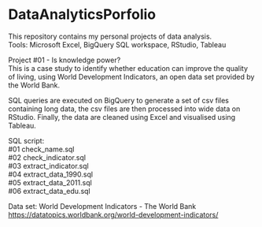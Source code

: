 # DataAnalyticsPorfolio  
This repository contains my personal projects of data analysis.  
Tools: Microsoft Excel, BigQuery SQL workspace, RStudio, Tableau  
  
Project #01 - Is knowledge power?  
This is a case study to identify whether education can improve the quality of living, using World Development Indicators, an open data set provided by the World Bank.  
  
SQL queries are executed on BigQuery to generate a set of csv files containing long data, the csv files are then processed into wide data on RStudio. Finally, the data are cleaned using Excel and visualised using Tableau.
  
SQL script:  
#01 check_name.sql  
#02 check_indicator.sql  
#03 extract_indicator.sql  
#04 extract_data_1990.sql  
#05 extract_data_2011.sql  
#06 extract_data_edu.sql  
  
Data set: World Development Indicators - The World Bank https://datatopics.worldbank.org/world-development-indicators/
